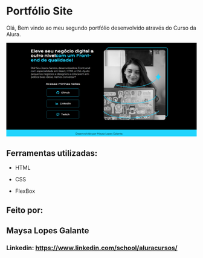 # Portfólio Site

Olá, Bem vindo ao meu segundo portfólio desenvolvido através do Curso da Alura.

![image](https://github.com/maysalgalante/portfolio_site/blob/main/assets/Captura%20de%20tela%202023-04-04%20112804.png)

## Ferramentas utilizadas:

* HTML

* CSS

* FlexBox

## Feito por:

## Maysa Lopes Galante

### Linkedin: https://www.linkedin.com/school/aluracursos/
